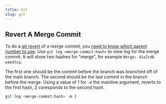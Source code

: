 ```yaml
---
title: Git
slug: git
---
```


## Revert A Merge Commit

To do a [git revert](https://git-scm.com/docs/git-revert) of a merge commit, you
[need to know which parent number to use](https://stackoverflow.com/a/7100005). Use `git log <merge-commit-hash>` to view log for the merge commit. It will show two hashes for "merge", for example `Merge: 41a7cd6 e4e47ca`.

The first one should be the commit before the branch was branched off of the main branch. The second should be the last commit in the branch before the merge. Using a value of 1 for `-m` the mainline argument, reverts to the first hash, 2 coresponds to the second hash.

```bash
git log <merge-commit-hash> -m 1
```

